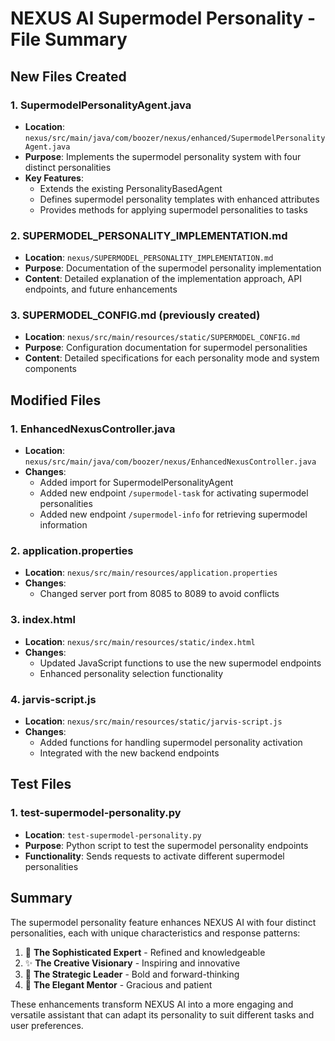 # NEXUS AI Supermodel Personality - File Summary

## New Files Created

### 1. SupermodelPersonalityAgent.java
- **Location**: `nexus/src/main/java/com/boozer/nexus/enhanced/SupermodelPersonalityAgent.java`
- **Purpose**: Implements the supermodel personality system with four distinct personalities
- **Key Features**:
  - Extends the existing PersonalityBasedAgent
  - Defines supermodel personality templates with enhanced attributes
  - Provides methods for applying supermodel personalities to tasks

### 2. SUPERMODEL_PERSONALITY_IMPLEMENTATION.md
- **Location**: `nexus/SUPERMODEL_PERSONALITY_IMPLEMENTATION.md`
- **Purpose**: Documentation of the supermodel personality implementation
- **Content**: Detailed explanation of the implementation approach, API endpoints, and future enhancements

### 3. SUPERMODEL_CONFIG.md (previously created)
- **Location**: `nexus/src/main/resources/static/SUPERMODEL_CONFIG.md`
- **Purpose**: Configuration documentation for supermodel personalities
- **Content**: Detailed specifications for each personality mode and system components

## Modified Files

### 1. EnhancedNexusController.java
- **Location**: `nexus/src/main/java/com/boozer/nexus/EnhancedNexusController.java`
- **Changes**:
  - Added import for SupermodelPersonalityAgent
  - Added new endpoint `/supermodel-task` for activating supermodel personalities
  - Added new endpoint `/supermodel-info` for retrieving supermodel information

### 2. application.properties
- **Location**: `nexus/src/main/resources/application.properties`
- **Changes**:
  - Changed server port from 8085 to 8089 to avoid conflicts

### 3. index.html
- **Location**: `nexus/src/main/resources/static/index.html`
- **Changes**:
  - Updated JavaScript functions to use the new supermodel endpoints
  - Enhanced personality selection functionality

### 4. jarvis-script.js
- **Location**: `nexus/src/main/resources/static/jarvis-script.js`
- **Changes**:
  - Added functions for handling supermodel personality activation
  - Integrated with the new backend endpoints

## Test Files

### 1. test-supermodel-personality.py
- **Location**: `test-supermodel-personality.py`
- **Purpose**: Python script to test the supermodel personality endpoints
- **Functionality**: Sends requests to activate different supermodel personalities

## Summary

The supermodel personality feature enhances NEXUS AI with four distinct personalities, each with unique characteristics and response patterns:

1. 👑 **The Sophisticated Expert** - Refined and knowledgeable
2. ✨ **The Creative Visionary** - Inspiring and innovative
3. 🚀 **The Strategic Leader** - Bold and forward-thinking
4. 💎 **The Elegant Mentor** - Gracious and patient

These enhancements transform NEXUS AI into a more engaging and versatile assistant that can adapt its personality to suit different tasks and user preferences.